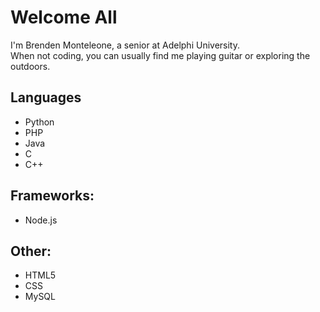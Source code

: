 # Welcome All 

I'm Brenden Monteleone, a senior at Adelphi University.  
When not coding, you can usually find me playing guitar or exploring the outdoors.

## Languages

- Python
- PHP
- Java
- C
- C++

## Frameworks:

- Node.js

## Other:

- HTML5
- CSS
- MySQL

